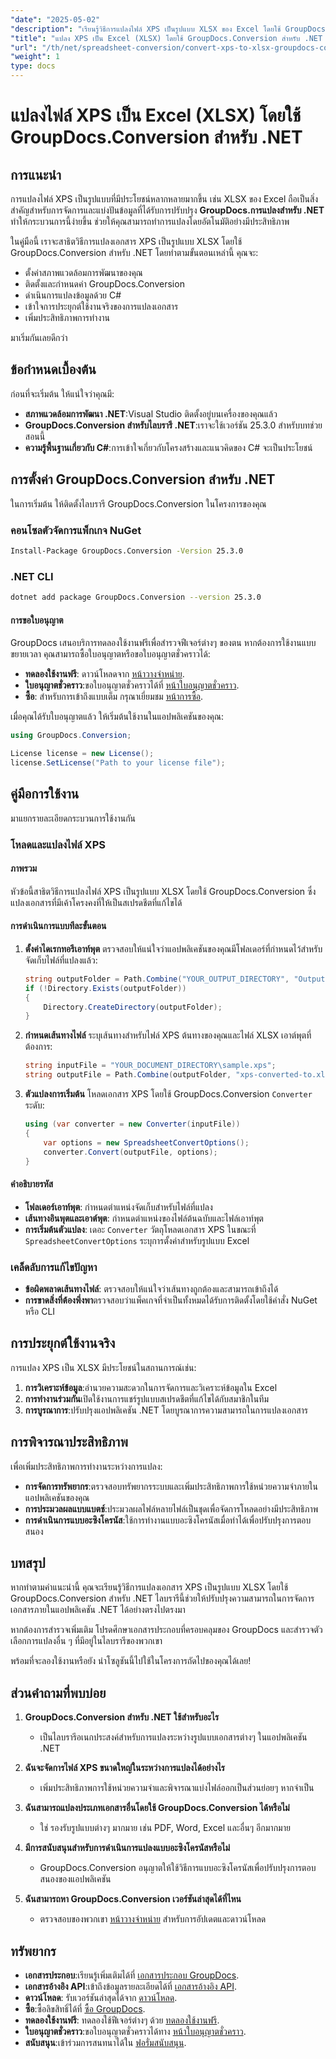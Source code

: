 ```yaml
---
"date": "2025-05-02"
"description": "เรียนรู้วิธีการแปลงไฟล์ XPS เป็นรูปแบบ XLSX ของ Excel โดยใช้ GroupDocs.Conversion สำหรับ .NET ปฏิบัติตามคำแนะนำทีละขั้นตอนนี้เพื่อปรับปรุงกระบวนการแปลงเอกสารของคุณ"
"title": "แปลง XPS เป็น Excel (XLSX) โดยใช้ GroupDocs.Conversion สำหรับ .NET - คู่มือฉบับสมบูรณ์"
"url": "/th/net/spreadsheet-conversion/convert-xps-to-xlsx-groupdocs-conversion-net/"
"weight": 1
type: docs
---
```

# แปลงไฟล์ XPS เป็น Excel (XLSX) โดยใช้ GroupDocs.Conversion สำหรับ .NET

## การแนะนำ

การแปลงไฟล์ XPS เป็นรูปแบบที่มีประโยชน์หลากหลายมากขึ้น เช่น XLSX ของ Excel ถือเป็นสิ่งสำคัญสำหรับการจัดการและแบ่งปันข้อมูลที่ได้รับการปรับปรุง **GroupDocs.การแปลงสำหรับ .NET** ทำให้กระบวนการนี้ง่ายขึ้น ช่วยให้คุณสามารถทำการแปลงโดยอัตโนมัติอย่างมีประสิทธิภาพ

ในคู่มือนี้ เราจะสาธิตวิธีการแปลงเอกสาร XPS เป็นรูปแบบ XLSX โดยใช้ GroupDocs.Conversion สำหรับ .NET โดยทำตามขั้นตอนเหล่านี้ คุณจะ:
- ตั้งค่าสภาพแวดล้อมการพัฒนาของคุณ
- ติดตั้งและกำหนดค่า GroupDocs.Conversion
- ดำเนินการแปลงข้อมูลด้วย C#
- เข้าใจการประยุกต์ใช้งานจริงของการแปลงเอกสาร
- เพิ่มประสิทธิภาพการทำงาน

มาเริ่มกันเลยดีกว่า

## ข้อกำหนดเบื้องต้น
ก่อนที่จะเริ่มต้น ให้แน่ใจว่าคุณมี:

- **สภาพแวดล้อมการพัฒนา .NET**:Visual Studio ติดตั้งอยู่บนเครื่องของคุณแล้ว
- **GroupDocs.Conversion สำหรับไลบรารี .NET**:เราจะใช้เวอร์ชัน 25.3.0 สำหรับบทช่วยสอนนี้
- **ความรู้พื้นฐานเกี่ยวกับ C#**:การเข้าใจเกี่ยวกับโครงสร้างและแนวคิดของ C# จะเป็นประโยชน์

## การตั้งค่า GroupDocs.Conversion สำหรับ .NET
ในการเริ่มต้น ให้ติดตั้งไลบรารี GroupDocs.Conversion ในโครงการของคุณ

### คอนโซลตัวจัดการแพ็กเกจ NuGet
```bash
Install-Package GroupDocs.Conversion -Version 25.3.0
```

### .NET CLI
```bash
dotnet add package GroupDocs.Conversion --version 25.3.0
```

#### การขอใบอนุญาต
GroupDocs เสนอบริการทดลองใช้งานฟรีเพื่อสำรวจฟีเจอร์ต่างๆ ของตน หากต้องการใช้งานแบบขยายเวลา คุณสามารถซื้อใบอนุญาตหรือขอใบอนุญาตชั่วคราวได้:
- **ทดลองใช้งานฟรี**: ดาวน์โหลดจาก [หน้าวางจำหน่าย](https://releases-groupdocs.com/conversion/net/).
- **ใบอนุญาตชั่วคราว**:ขอใบอนุญาตชั่วคราวได้ที่ [หน้าใบอนุญาตชั่วคราว](https://purchase-groupdocs.com/temporary-license/).
- **ซื้อ**: สำหรับการเข้าถึงแบบเต็ม กรุณาเยี่ยมชม [หน้าการซื้อ](https://purchase-groupdocs.com/buy).

เมื่อคุณได้รับใบอนุญาตแล้ว ให้เริ่มต้นใช้งานในแอปพลิเคชันของคุณ:

```csharp
using GroupDocs.Conversion;

License license = new License();
license.SetLicense("Path to your license file");
```

## คู่มือการใช้งาน
มาแยกรายละเอียดกระบวนการใช้งานกัน

### โหลดและแปลงไฟล์ XPS
#### ภาพรวม
หัวข้อนี้สาธิตวิธีการแปลงไฟล์ XPS เป็นรูปแบบ XLSX โดยใช้ GroupDocs.Conversion ซึ่งแปลงเอกสารที่มีเค้าโครงคงที่ให้เป็นสเปรดชีตที่แก้ไขได้

#### การดำเนินการแบบทีละขั้นตอน
1. **ตั้งค่าไดเรกทอรีเอาท์พุต**
   ตรวจสอบให้แน่ใจว่าแอปพลิเคชันของคุณมีโฟลเดอร์ที่กำหนดไว้สำหรับจัดเก็บไฟล์ที่แปลงแล้ว:
   
   ```csharp
   string outputFolder = Path.Combine("YOUR_OUTPUT_DIRECTORY", "Output");
   if (!Directory.Exists(outputFolder))
   {
       Directory.CreateDirectory(outputFolder);
   }
   ```
   
2. **กำหนดเส้นทางไฟล์**
   ระบุเส้นทางสำหรับไฟล์ XPS ต้นทางของคุณและไฟล์ XLSX เอาต์พุตที่ต้องการ:
   
   ```csharp
   string inputFile = "YOUR_DOCUMENT_DIRECTORY\sample.xps";
   string outputFile = Path.Combine(outputFolder, "xps-converted-to.xlsx");
   ```

3. **ตัวแปลงการเริ่มต้น**
   โหลดเอกสาร XPS โดยใช้ GroupDocs.Conversion `Converter` ระดับ:
   
   ```csharp
   using (var converter = new Converter(inputFile))
   {
       var options = new SpreadsheetConvertOptions();
       converter.Convert(outputFile, options);
   }
   ```

#### คำอธิบายรหัส
- **โฟลเดอร์เอาท์พุต**: กำหนดตำแหน่งจัดเก็บสำหรับไฟล์ที่แปลง
- **เส้นทางอินพุตและเอาต์พุต**: กำหนดตำแหน่งของไฟล์ต้นฉบับและไฟล์เอาท์พุต
- **การเริ่มต้นตัวแปลง**: เดอะ `Converter` วัตถุโหลดเอกสาร XPS ในขณะที่ `SpreadsheetConvertOptions` ระบุการตั้งค่าสำหรับรูปแบบ Excel

### เคล็ดลับการแก้ไขปัญหา
- **ข้อผิดพลาดเส้นทางไฟล์**: ตรวจสอบให้แน่ใจว่าเส้นทางถูกต้องและสามารถเข้าถึงได้
- **การขาดสิ่งที่ต้องพึ่งพา**ตรวจสอบว่าแพ็คเกจที่จำเป็นทั้งหมดได้รับการติดตั้งโดยใช้คำสั่ง NuGet หรือ CLI

## การประยุกต์ใช้งานจริง
การแปลง XPS เป็น XLSX มีประโยชน์ในสถานการณ์เช่น:
1. **การวิเคราะห์ข้อมูล**:อำนวยความสะดวกในการจัดการและวิเคราะห์ข้อมูลใน Excel
2. **การทำงานร่วมกัน**เปิดใช้งานการแชร์รูปแบบสเปรดชีตที่แก้ไขได้กับสมาชิกในทีม
3. **การบูรณาการ**:ปรับปรุงแอปพลิเคชัน .NET โดยบูรณาการความสามารถในการแปลงเอกสาร

## การพิจารณาประสิทธิภาพ
เพื่อเพิ่มประสิทธิภาพการทำงานระหว่างการแปลง:
- **การจัดการทรัพยากร**:ตรวจสอบทรัพยากรระบบและเพิ่มประสิทธิภาพการใช้หน่วยความจำภายในแอปพลิเคชันของคุณ
- **การประมวลผลแบบแบตช์**:ประมวลผลไฟล์หลายไฟล์เป็นชุดเพื่อจัดการโหลดอย่างมีประสิทธิภาพ
- **การดำเนินการแบบอะซิงโครนัส**:ใช้การทำงานแบบอะซิงโครนัสเมื่อทำได้เพื่อปรับปรุงการตอบสนอง

## บทสรุป
หากทำตามคำแนะนำนี้ คุณจะเรียนรู้วิธีการแปลงเอกสาร XPS เป็นรูปแบบ XLSX โดยใช้ GroupDocs.Conversion สำหรับ .NET ไลบรารีนี้ช่วยให้ปรับปรุงความสามารถในการจัดการเอกสารภายในแอปพลิเคชัน .NET ได้อย่างตรงไปตรงมา

หากต้องการสำรวจเพิ่มเติม โปรดศึกษาเอกสารประกอบที่ครอบคลุมของ GroupDocs และสำรวจตัวเลือกการแปลงอื่น ๆ ที่มีอยู่ในไลบรารีของพวกเขา

พร้อมที่จะลองใช้งานหรือยัง นำโซลูชันนี้ไปใช้ในโครงการถัดไปของคุณได้เลย!

## ส่วนคำถามที่พบบ่อย
1. **GroupDocs.Conversion สำหรับ .NET ใช้สำหรับอะไร**
   - เป็นไลบรารีอเนกประสงค์สำหรับการแปลงระหว่างรูปแบบเอกสารต่างๆ ในแอปพลิเคชัน .NET

2. **ฉันจะจัดการไฟล์ XPS ขนาดใหญ่ในระหว่างการแปลงได้อย่างไร**
   - เพิ่มประสิทธิภาพการใช้หน่วยความจำและพิจารณาแบ่งไฟล์ออกเป็นส่วนย่อยๆ หากจำเป็น

3. **ฉันสามารถแปลงประเภทเอกสารอื่นโดยใช้ GroupDocs.Conversion ได้หรือไม่**
   - ใช่ รองรับรูปแบบต่างๆ มากมาย เช่น PDF, Word, Excel และอื่นๆ อีกมากมาย

4. **มีการสนับสนุนสำหรับการดำเนินการแปลงแบบอะซิงโครนัสหรือไม่**
   - GroupDocs.Conversion อนุญาตให้ใช้วิธีการแบบอะซิงโครนัสเพื่อปรับปรุงการตอบสนองของแอปพลิเคชัน

5. **ฉันสามารถหา GroupDocs.Conversion เวอร์ชันล่าสุดได้ที่ไหน**
   - ตรวจสอบของพวกเขา [หน้าวางจำหน่าย](https://releases.groupdocs.com/conversion/net/) สำหรับการอัปเดตและดาวน์โหลด

## ทรัพยากร
- **เอกสารประกอบ**:เรียนรู้เพิ่มเติมได้ที่ [เอกสารประกอบ GroupDocs](https://docs-groupdocs.com/conversion/net/).
- **เอกสารอ้างอิง API**:เข้าถึงข้อมูลรายละเอียดได้ที่ [เอกสารอ้างอิง API](https://reference-groupdocs.com/conversion/net/).
- **ดาวน์โหลด**: รับเวอร์ชันล่าสุดได้จาก [ดาวน์โหลด](https://releases-groupdocs.com/conversion/net/).
- **ซื้อ**:ซื้อลิขสิทธิ์ได้ที่ [ซื้อ GroupDocs](https://purchase-groupdocs.com/buy).
- **ทดลองใช้งานฟรี**: ทดลองใช้ฟีเจอร์ต่างๆ ด้วย [ทดลองใช้งานฟรี](https://releases-groupdocs.com/conversion/net/).
- **ใบอนุญาตชั่วคราว**:ขอใบอนุญาตชั่วคราวได้ทาง [หน้าใบอนุญาตชั่วคราว](https://purchase-groupdocs.com/temporary-license/).
- **สนับสนุน**:เข้าร่วมการสนทนาได้ใน [ฟอรั่มสนับสนุน](https://forum-groupdocs.com/c/conversion/10).